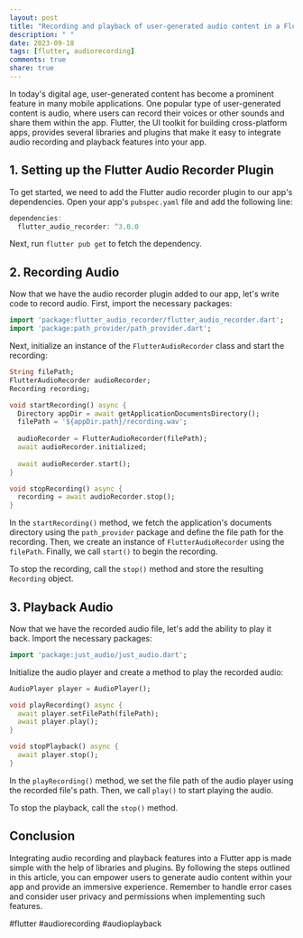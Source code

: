 ```yaml
---
layout: post
title: "Recording and playback of user-generated audio content in a Flutter app"
description: " "
date: 2023-09-18
tags: [flutter, audiorecording]
comments: true
share: true
---
```


In today's digital age, user-generated content has become a prominent feature in many mobile applications. One popular type of user-generated content is audio, where users can record their voices or other sounds and share them within the app. Flutter, the UI toolkit for building cross-platform apps, provides several libraries and plugins that make it easy to integrate audio recording and playback features into your app.

## 1. Setting up the Flutter Audio Recorder Plugin

To get started, we need to add the Flutter audio recorder plugin to our app's dependencies. Open your app's `pubspec.yaml` file and add the following line:

```dart
dependencies:
  flutter_audio_recorder: ^3.0.0
```

Next, run `flutter pub get` to fetch the dependency.

## 2. Recording Audio

Now that we have the audio recorder plugin added to our app, let's write code to record audio. First, import the necessary packages:

```dart
import 'package:flutter_audio_recorder/flutter_audio_recorder.dart';
import 'package:path_provider/path_provider.dart';
```

Next, initialize an instance of the `FlutterAudioRecorder` class and start the recording:

```dart
String filePath;
FlutterAudioRecorder audioRecorder;
Recording recording;

void startRecording() async {
  Directory appDir = await getApplicationDocumentsDirectory();
  filePath = '${appDir.path}/recording.wav';
  
  audioRecorder = FlutterAudioRecorder(filePath);
  await audioRecorder.initialized;
  
  await audioRecorder.start();
}

void stopRecording() async {
  recording = await audioRecorder.stop();
}
```

In the `startRecording()` method, we fetch the application's documents directory using the `path_provider` package and define the file path for the recording. Then, we create an instance of `FlutterAudioRecorder` using the `filePath`. Finally, we call `start()` to begin the recording.

To stop the recording, call the `stop()` method and store the resulting `Recording` object.

## 3. Playback Audio

Now that we have the recorded audio file, let's add the ability to play it back. Import the necessary packages:

```dart
import 'package:just_audio/just_audio.dart';
```

Initialize the audio player and create a method to play the recorded audio:

```dart
AudioPlayer player = AudioPlayer();

void playRecording() async {
  await player.setFilePath(filePath);
  await player.play();
}

void stopPlayback() async {
  await player.stop();
}
```

In the `playRecording()` method, we set the file path of the audio player using the recorded file's path. Then, we call `play()` to start playing the audio.

To stop the playback, call the `stop()` method.

## Conclusion

Integrating audio recording and playback features into a Flutter app is made simple with the help of libraries and plugins. By following the steps outlined in this article, you can empower users to generate audio content within your app and provide an immersive experience. Remember to handle error cases and consider user privacy and permissions when implementing such features.

#flutter #audiorecording #audioplayback